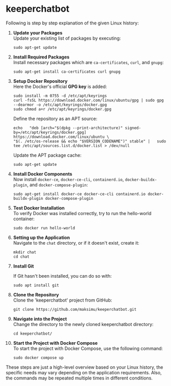 # keeperchatbot

Following is step by step explanation of the given Linux history:

1. **Update your Packages**   
   Update your existing list of packages by executing:

   ```shell
   sudo apt-get update
   ```

2. **Install Required Packages**   
   Install necessary packages which are `ca-certificates`, `curl`, and `gnupg`:

   ```shell
   sudo apt-get install ca-certificates curl gnupg
   ```

3. **Setup Docker Repository**   
   Here the Docker's official **GPG key** is added:

   ```shell
   sudo install -m 0755 -d /etc/apt/keyrings
   curl -fsSL https://download.docker.com/linux/ubuntu/gpg | sudo gpg --dearmor -o /etc/apt/keyrings/docker.gpg
   sudo chmod a+r /etc/apt/keyrings/docker.gpg
   ```

   Define the repository as an APT source:

   ```shell
   echo   "deb [arch="$(dpkg --print-architecture)" signed-by=/etc/apt/keyrings/docker.gpg] https://download.docker.com/linux/ubuntu \
   "$(. /etc/os-release && echo "$VERSION_CODENAME")" stable" |   sudo tee /etc/apt/sources.list.d/docker.list > /dev/null
   ```

   Update the APT package cache:

   ```shell
   sudo apt-get update
   ```

4. **Install Docker Components**   
   Now install `docker-ce`, `docker-ce-cli`, `containerd.io`, `docker-buildx-plugin`, and `docker-compose-plugin`:

   ```shell
   sudo apt-get install docker-ce docker-ce-cli containerd.io docker-buildx-plugin docker-compose-plugin
   ```

5. **Test Docker Installation**   
   To verify Docker was installed correctly, try to run the hello-world container:

   ```shell
   sudo docker run hello-world
   ```

6. **Setting up the Application**   
   Navigate to the `chat` directory, or if it doesn't exist, create it:

   ```shell
   mkdir chat
   cd chat
   ```

7. **Install Git**

   If Git hasn't been installed, you can do so with:

   ```shell
   sudo apt install git
   ```

8. **Clone the Repository**   
   Clone the 'keeperchatbot' project from GitHub:

   ```shell
   git clone https://github.com/maksimu/keeperchatbot.git
   ```

9. **Navigate into the Project**   
   Change the directory to the newly cloned keeperchatbot directory:

   ```shell
   cd keeperchatbot/
   ```

10. **Start the Project with Docker Compose**   
    To start the project with Docker Compose, use the following command:

    ```shell
    sudo docker compose up
    ```


These steps are just a high-level overview based on your Linux history, the specific needs may vary depending on the application requirements. Also, the commands may be repeated multiple times in different conditions.